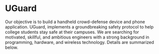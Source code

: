 # UGuard
Our objective is to build a handheld crowd-defense device and phone application. UGuard, implements a groundbreaking safety protocol to help college students stay safe at their campuses. We are searching for motivated, skillful, and ambitious engineers with a strong background in programming, hardware, and wireless technology. Details are summarized below.
